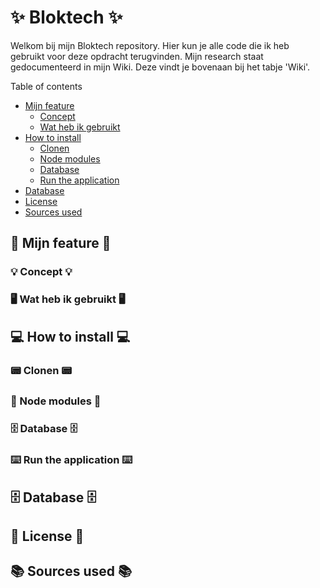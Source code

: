 # ✨ Bloktech ✨
Welkom bij mijn Bloktech repository. Hier kun je alle code die ik heb gebruikt voor deze opdracht terugvinden. Mijn research staat gedocumenteerd in mijn Wiki. Deze vindt je bovenaan bij het tabje 'Wiki'.

Table of contents
- [Mijn feature](https://github.com/romyjkk/bloktech/blob/main/README.md#mijn-feature)
   - [Concept]()
   - [Wat heb ik gebruikt]()
- [How to install](https://github.com/romyjkk/bloktech/blob/main/README.md#how-to-install)
   - [Clonen](https://github.com/romyjkk/bloktech/blob/main/README.md#clonen)
   - [Node modules](https://github.com/romyjkk/bloktech/blob/main/README.md#node-modules)
   - [Database](https://github.com/romyjkk/bloktech/blob/main/README.md#database)
   - [Run the application](https://github.com/romyjkk/bloktech/blob/main/README.md#run-the-application)
- [Database](https://github.com/romyjkk/bloktech/blob/main/README.md#database-1)
- [License](https://github.com/romyjkk/bloktech/blob/main/README.md#license)
- [Sources used](https://github.com/romyjkk/bloktech/blob/main/README.md#license)

## 🎀 Mijn feature 🎀

### 💡 Concept 💡

### 🖥 Wat heb ik gebruikt 🖥


## 💻 How to install 💻

### 📟 Clonen 📟

### 📂 Node modules 📂

### 🗄 Database 🗄

### ⌨️ Run the application ⌨️

## 🗄 Database 🗄

## 📄 License 📄

## 📚 Sources used 📚
